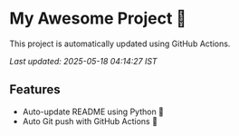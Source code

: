 # My Awesome Project 🚀

This project is automatically updated using GitHub Actions.

_Last updated: 2025-05-18 04:14:27 IST_

## Features
- Auto-update README using Python 🐍
- Auto Git push with GitHub Actions 🤖
